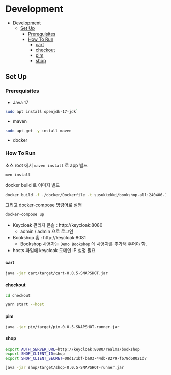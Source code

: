 # Development

- [Development](#development)
  - [Set Up](#set-up)
    - [Prerequisites](#prerequisites)
    - [How To Run](#how-to-run)
      - [cart](#cart)
      - [checkout](#checkout)
      - [pim](#pim)
      - [shop](#shop)

## Set Up

### Prerequisites

- Java 17

```bash
sudo apt install openjdk-17-jdk`
```

- maven

```bash
sudo apt-get -y install maven
```

- docker

### How To Run

소스 root 에서 `maven install` 로 app 빌드

```bash
mvn install
```

docker build 로 이미지 빌드

```bash
docker build -f ./docker/Dockerfile -t susukkekki/bookshop-all:240406-1633 .
```

그리고 docker-compose 명령어로 실행

```bash
docker-compose up
```

- Keycloak 관리자 콘솔 : http://keycloak:8080
  - admin / admin 으로 로그인
- Bookshop 홈 : http://keycloak:8081
  - Bookshop 사용자는 `Demo Bookshop` 에 사용자를 추가해 주어야 함.
- hosts 파일에 keycloak 도메인 IP 설정 필요

#### cart

```bash
java -jar cart/target/cart-0.0.5-SNAPSHOT.jar
```

#### checkout

```bash
cd checkout
```

```bash
yarn start --host
```

#### pim

```bash
java -jar pim/target/pim-0.0.5-SNAPSHOT-runner.jar
```

#### shop

```bash
export AUTH_SERVER_URL=http://keycloak:8080/realms/bookshop
export SHOP_CLIENT_ID=shop
export SHOP_CLIENT_SECRET=08d171bf-ba03-44db-8279-f678d68021d7
```

```bash
java -jar shop/target/shop-0.0.5-SNAPSHOT-runner.jar
```
